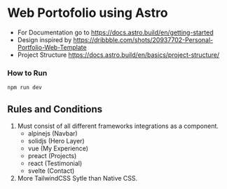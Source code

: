 # Web Portofolio using Astro

- For Documentation go to https://docs.astro.build/en/getting-started
- Design inspired by https://dribbble.com/shots/20937702-Personal-Portfolio-Web-Template
- Project Structure https://docs.astro.build/en/basics/project-structure/

### How to Run

```
npm run dev
```

## Rules and Conditions
1. Must consist of all different frameworks integrations as a component.
    - alpinejs (Navbar)
    - solidjs (Hero Layer)
    - vue (My Experience)
    - preact (Projects)
    - react (Testimonial)
    - svelte (Contact)
1. More TailwindCSS Sytle than Native CSS.

